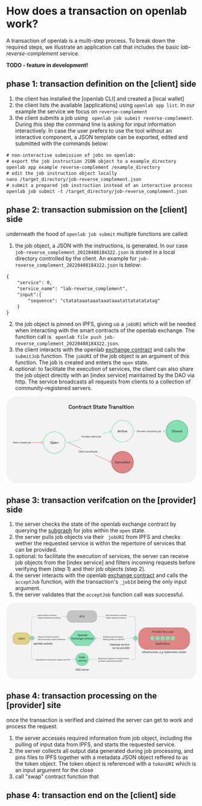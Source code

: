 # How does a transaction on openlab work? 
A transaction of openlab is a multi-step process. To break down the required steps, we illustrate an application call that includes the basic *lab-reverse-complement* service. 

**TODO - feature in development!**

## phase 1: transaction definition on the [client] side
1. the client has installed the [openlab CLI] and created a [local wallet]
2. the client lists the available [applications] using ``` openlab app list ```. In our example the service we focus on ```reverse-complement```
3. the client submits a job using ``` openlab job submit reverse-complement```. During this step the command line is asking for input information interactively. In case the user prefers to use the tool without an interactive component, a JSON template can be exported, edited and submitted with the commands below:
```
# non-interactive submission of jobs on openlab:
# export the job instruction JSON object to a example_directory
openlab app example reverse-complement /example_directory
# edit the job instruction object locally
nano /target_directory/job-reverse_complement.json
# submit a prepared job instruction instead of an interactive process
openlab job submit -t /target_directory/job-reverse_complement.json
```


## phase 2: transaction submission on the [client] side
underneath the hood of ```openlab job submit``` multiple functions are called: 
1. the job object, a JSON with the instructions, is generated. In our case ```job-reverse_complement_20220408184322.json``` is stored in a local directory controlled by the client. An example for ```job-reverse_complement_20220408184322.json``` is below: 

````
{
    "service": 0,
    "service_name": "lab-reverse_complement",
    "input":{
        "sequence": "ctatataaataaataaataaatattatatatatag"
    }
}
````

2. the job object is pinned on IPFS, giving us a ```jobURI``` which will be needed when interacting with the smart contracts of the openlab exchange. The function call is ``` openlab file push job-reverse_complement_20220408184322.json```. 
3. the client interacts with the openlab [exchange contract](https://mumbai.polygonscan.com/address/0xfcF2b192c888d411827fDa1884C6FE2438C15Ad0#writeContract) and calls the ```submitJob``` function. The ```jobURI``` of the job object is an argument of this function. The job is created and enters the ```open``` state.
4. optional: to facilitate the execution of services, the client can also share the job object directly with an [index service] maintained by the DAO via http. The service broadcasts all requests from clients to a collection of community-registered servers. 

![openlab_state](https://github.com/labdao/assets/blob/main/openlab_exchange/state_transition.png?raw=true)

## phase 3: transaction verifcation on the [provider] side
1. the server checks the state of the openlab exchange contract by querying the [subgraph](https://thegraph.com/hosted-service/subgraph/tohrnii/openlab-exchange-mumbai-c) for jobs within the ```open``` state.
2. the server pulls job objects via their ``` jobURI``` from IPFS and checks wether the requested service is within the repertoire of services that can be provided.
3. optional: to facilitate the execution of services, the server can receive job objects from the [index service] and filters incoming requests before verifying them (step 1) and their job objects (step 2).
4. the server interacts with the openlab [exchange contract](https://mumbai.polygonscan.com/address/0xfcF2b192c888d411827fDa1884C6FE2438C15Ad0#writeContract) and calls the ```acceptJob``` function, with the transaction's ```_jobId``` being the only input argument.
5. the server validates that the ```acceptJob``` function call was successful. 

![](https://github.com/labdao/assets/blob/main/openlab_exchange/Group%203.png?raw=true)

## phase 4: transaction processing on the [provider] site
once the transaction is verified and claimed the server can get to work and process the request.
1. the server accesses required information from job object, including the pulling of input data from IPFS, and starts the requested service.
2. the server collects all output data generated during job processing, and pins files to IPFS together with a metadata JSON object reffered to as the token object. The token object is referenced with a ```tokenURI``` which is an input argument for the close 
3. call "swap" contract function that 

## phase 4: transaction end on the [client] side
